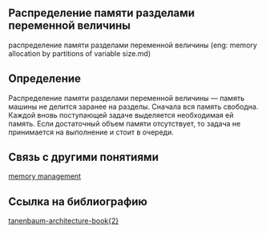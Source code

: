 ## Распределение памяти разделами переменной величины
распределение памяти разделами переменной величины (eng: memory allocation by partitions of variable size.md) 

## Определение
Распределение памяти разделами переменной величины — память машины не делится заранее на разделы. Сначала вся память свободна. Каждой вновь поступающей задаче выделяется необходимая ей память. Если достаточный объем памяти отсутствует, то задача не принимается на выполнение и стоит в очереди.

## Связь с другими понятиями

[memory management](https://github.com/vernikkkkkkkkkkkkkkkkkkk/concept/tree/main/virtual%20machines/memory%20management)

## Cсылка на библиографию

[tanenbaum-architecture-book{2}](https://github.com/vernikkkkkkkkkkkkkkkkkkk/concept/blob/main/bibliography/memory%20management/tanenbaum-architecture-book%7B2%7D.md)
